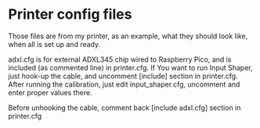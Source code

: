 # Printer config files
Those files are from my printer, as an example, what they should look like, when all is set up and ready.

adxl.cfg is for external ADXL345 chip wired to Raspberry Pico, and is included (as commented line) in printer.cfg.
If You want to run Input Shaper, just hook-up the cable, and uncomment [include] section in printer.cfg.
After running the calibration, just edit input_shaper.cfg, uncomment and enter proper values there.

Before unhooking the cable, comment back [include adxl.cfg] section in printer.cfg
